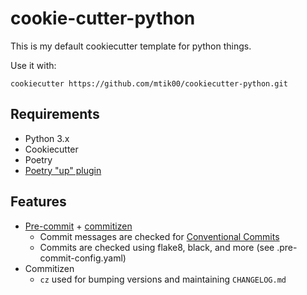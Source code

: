 # cookie-cutter-python

This is my default cookiecutter template for python things.

Use it with:
```shell
cookiecutter https://github.com/mtik00/cookiecutter-python.git
```

## Requirements

- Python 3.x
- Cookiecutter
- Poetry
- [Poetry "up" plugin](https://github.com/MousaZeidBaker/poetry-plugin-up#installation)

## Features

- [Pre-commit](https://pre-commit.com/) + [commitizen](https://commitizen-tools.github.io/commitizen/)
    - Commit messages are checked for [Conventional Commits](https://www.conventionalcommits.org/en/)
    - Commits are checked using flake8, black, and more (see .pre-commit-config.yaml)
- Commitizen
    - `cz` used for bumping versions and maintaining `CHANGELOG.md`
